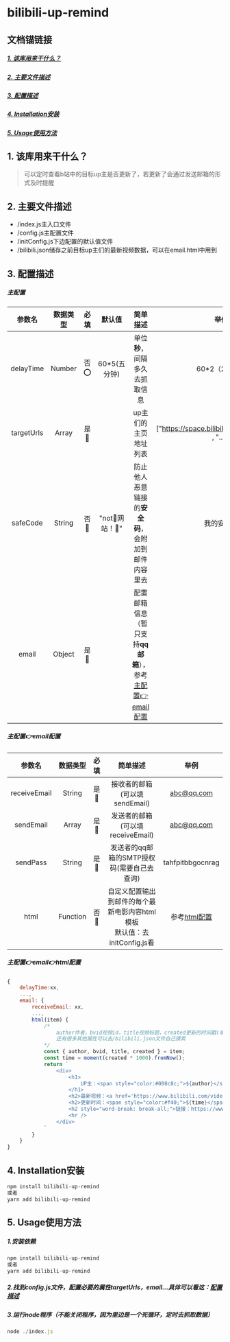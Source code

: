# bilibili-up-remind 

## 文档锚链接
##### [1. 该库用来干什么？](#oo)
##### [2. 主要文件描述](#aa)
##### [3. 配置描述](#bb)
##### [4. Installation安装](#cc)
##### [5. Usage使用方法](#dd)

## <span id=oo>1. 该库用来干什么？</span>
> 可以定时查看b站中的目标up主是否更新了，若更新了会通过发送邮箱的形式及时提醒
## <span id=aa>2. 主要文件描述</span>
- /index.js主入口文件
- /config.js主配置文件
- /initConfig.js下边配置的默认值文件
- /bilibili.json储存之前目标up主们的最新视频数据，可以在email.html中用到
## <span id=bb>3. 配置描述</span>
##### 主配置
| 参数名 | 数据类型 |  必填|默认值  |简单描述 |举例|
| :----:| :----:   | :----:  | :----: |  :----: |:----: |
| delayTime | Number|否⭕ |  60*5(五分钟) | 单位**秒**，间隔多久去抓取信息 |60*2（2分钟）|
| targetUrls | Array|是🐢 |  | up主们的主页地址列表 |["https://space.bilibili.com/517327498" , "..."]|
| safeCode | String |否🐢 | "not🎣网站！🐢" | 防止他人恶意链接的**安全码**，会附加到邮件内容里去 |我的安全码|
| email | Object|是🐢 |  | 配置邮箱信息（暂只支持**qq邮箱**），参考[主配置👉email配置](#jj) |

##### <span id=jj>主配置👉email配置</span>

| 参数名 | 数据类型 |  必填|简单描述 |举例|
| :----:| :----:   | :----: |  :----: |  :----: |
| receiveEmail | String|是🐢   | 接收者的邮箱(可以填sendEmail) |abc@qq.com|
| sendEmail | Array|是🐢 |   发送者的邮箱(可以填receiveEmail) |abc@qq.com|
| sendPass | String |是🐢 |   发送者的qq邮箱的SMTP授权码(需要自己去查询) |tahfpitbbgocnrag|
| html | Function|否🐢 | 自定义配置输出到邮件的每个最新电影内容html模板<br>默认值：去initConfig.js看 |参考[html配置](#kk)|

##### <span id=kk>主配置👉email👉html配置</span>
```js
{
    delayTime:xx,
    ...,
    email: {
        receiveEmail: xx,
        ...,
        html(item) {
            /* 
                author作者，bvid视频id，title视频标题，created更新的时间戳(单位秒)，time更新的时间（如：2小时前） ....
                还有很多其他属性可以去/bilibili.json文件自己摸索
            */
            const { author, bvid, title, created } = item;
            const time = moment(created * 1000).fromNow();
            return `
                <div>
                    <h1>
                        UP主：<span style="color:#008c8c;">${author}</span>
                    </h1>
                    <h2>最新视频：<a href='https://www.bilibili.com/video/${bvid}'>${title}(点击打开)</a></h2>
                    <h2>更新时间：<span style="color:#f40;">${time}</span></h2>
                    <h2 style="word-break: break-all;">链接：https://www.bilibili.com/video/${bvid}</h2>
                    <hr />
                </div>
            `
        }
    }
}
```

## <span id=cc>4. Installation安装</span>
```js
npm install bilibili-up-remind
或者
yarn add bilibili-up-remind
```




## <span id=dd>5. Usage使用方法</span>
##### 1.安装依赖
```js
npm install bilibili-up-remind
或者
yarn add bilibili-up-remind
```
##### 2.找到config.js文件，配置必要的属性targetUrls，email...具体可以看这：[配置描述](#bb)
##### 3.运行node程序（不能关闭程序，因为里边是一个死循环，定时去抓取数据）
```js
node ./index.js
```


